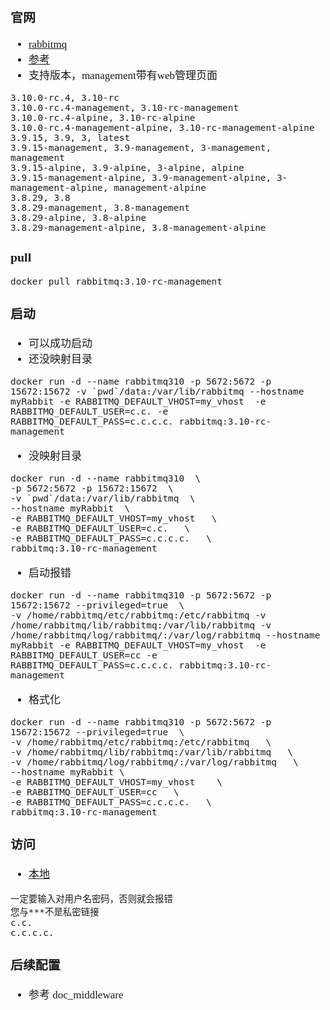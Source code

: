 <span  style="font-family: Simsun,serif; font-size: 17px; ">

### 官网

- [rabbitmq](https://hub.docker.com/_/rabbitmq)
- [参考](https://www.cnblogs.com/yufeng218/p/9452621.html)
- 支持版本，management带有web管理页面

~~~
3.10.0-rc.4, 3.10-rc
3.10.0-rc.4-management, 3.10-rc-management
3.10.0-rc.4-alpine, 3.10-rc-alpine
3.10.0-rc.4-management-alpine, 3.10-rc-management-alpine
3.9.15, 3.9, 3, latest
3.9.15-management, 3.9-management, 3-management, management
3.9.15-alpine, 3.9-alpine, 3-alpine, alpine
3.9.15-management-alpine, 3.9-management-alpine, 3-management-alpine, management-alpine
3.8.29, 3.8
3.8.29-management, 3.8-management
3.8.29-alpine, 3.8-alpine
3.8.29-management-alpine, 3.8-management-alpine
~~~

### pull

~~~
docker pull rabbitmq:3.10-rc-management
~~~

### 启动

- 可以成功启动
- 还没映射目录
~~~
docker run -d --name rabbitmq310 -p 5672:5672 -p 15672:15672 -v `pwd`/data:/var/lib/rabbitmq --hostname myRabbit -e RABBITMQ_DEFAULT_VHOST=my_vhost  -e RABBITMQ_DEFAULT_USER=c.c. -e RABBITMQ_DEFAULT_PASS=c.c.c.c. rabbitmq:3.10-rc-management
~~~
- 没映射目录
~~~
docker run -d --name rabbitmq310  \
-p 5672:5672 -p 15672:15672  \
-v `pwd`/data:/var/lib/rabbitmq  \
--hostname myRabbit  \
-e RABBITMQ_DEFAULT_VHOST=my_vhost   \
-e RABBITMQ_DEFAULT_USER=c.c.   \
-e RABBITMQ_DEFAULT_PASS=c.c.c.c.   \
rabbitmq:3.10-rc-management
~~~

- 启动报错
~~~
docker run -d --name rabbitmq310 -p 5672:5672 -p 15672:15672 --privileged=true  \
-v /home/rabbitmq/etc/rabbitmq:/etc/rabbitmq -v /home/rabbitmq/lib/rabbitmq:/var/lib/rabbitmq -v /home/rabbitmq/log/rabbitmq/:/var/log/rabbitmq --hostname myRabbit -e RABBITMQ_DEFAULT_VHOST=my_vhost  -e RABBITMQ_DEFAULT_USER=cc -e RABBITMQ_DEFAULT_PASS=c.c.c.c. rabbitmq:3.10-rc-management
~~~
- 格式化
~~~
docker run -d --name rabbitmq310 -p 5672:5672 -p 15672:15672 --privileged=true  \
-v /home/rabbitmq/etc/rabbitmq:/etc/rabbitmq   \
-v /home/rabbitmq/lib/rabbitmq:/var/lib/rabbitmq   \
-v /home/rabbitmq/log/rabbitmq/:/var/log/rabbitmq   \
--hostname myRabbit \ 
-e RABBITMQ_DEFAULT_VHOST=my_vhost    \
-e RABBITMQ_DEFAULT_USER=cc   \
-e RABBITMQ_DEFAULT_PASS=c.c.c.c.   \
rabbitmq:3.10-rc-management
~~~

### 访问

- [本地](127.0.0.1:15672)

~~~
一定要输入对用户名密码，否则就会报错
您与***不是私密链接
c.c.
c.c.c.c.
~~~

### 后续配置

- 参考 doc_middleware

</span>